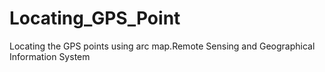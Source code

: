# Locating_GPS_Point
Locating the GPS points using arc map.Remote Sensing and Geographical Information System
